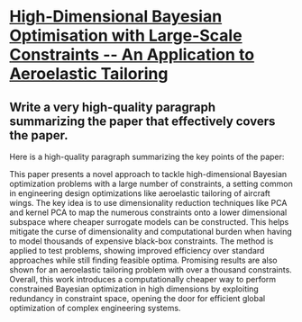 # [High-Dimensional Bayesian Optimisation with Large-Scale Constraints --   An Application to Aeroelastic Tailoring](https://arxiv.org/abs/2312.08891)

## Write a very high-quality paragraph summarizing the paper that effectively covers the paper.

 Here is a high-quality paragraph summarizing the key points of the paper:

This paper presents a novel approach to tackle high-dimensional Bayesian optimization problems with a large number of constraints, a setting common in engineering design optimizations like aeroelastic tailoring of aircraft wings. The key idea is to use dimensionality reduction techniques like PCA and kernel PCA to map the numerous constraints onto a lower dimensional subspace where cheaper surrogate models can be constructed. This helps mitigate the curse of dimensionality and computational burden when having to model thousands of expensive black-box constraints. The method is applied to test problems, showing improved efficiency over standard approaches while still finding feasible optima. Promising results are also shown for an aeroelastic tailoring problem with over a thousand constraints. Overall, this work introduces a computationally cheaper way to perform constrained Bayesian optimization in high dimensions by exploiting redundancy in constraint space, opening the door for efficient global optimization of complex engineering systems.
